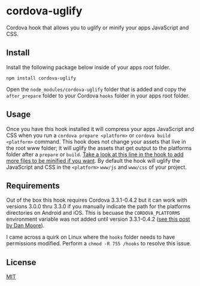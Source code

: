 # cordova-uglify

Cordova hook that allows you to uglify or minify your apps JavaScript and CSS.

## Install
Install the following package below inside of your apps root folder.
```
npm install cordova-uglify
```
Open the `node_modules/cordova-uglify` folder that is added and copy the `after_prepare` folder to your Cordova `hooks` folder in your apps root folder.

## Usage
Once you have this hook installed it will compress your apps JavaScript and CSS when you run a `cordova prepare <platform>` or `cordova build <platform>` command.  This hook does not change your assets that live in the root www folder; it will uglify the assets that get output to the platforms folder after a `prepare` or `build`.  [Take a look at this line in the hook to add more files to be minified if you want](https://github.com/rossmartin/cordova-uglify/blob/master/after_prepare/uglify.js#l33).  By default the hook will uglify the JavaScript and CSS in the `<platform>` `www/js` and `www/css` of your project.

## Requirements
Out of the box this hook requires Cordova 3.3.1-0.4.2 but it can work with versions 3.0.0 thru 3.3.0 if you manually indicate the path for the platforms directories on Android and iOS.  This is becuase the `CORDOVA_PLATFORMS` environment variable was not added until version 3.3.1-0.4.2 ([see this post by Dan Moore](http://www.mooreds.com/wordpress/archives/1425)).

I came across a quirk on Linux where the `hooks` folder needs to have permissions modified.  Perform a `chmod -R 755 /hooks` to resolve this issue.

## License
[MIT](https://github.com/rossmartin/cordova-uglify/blob/master/LICENSE)